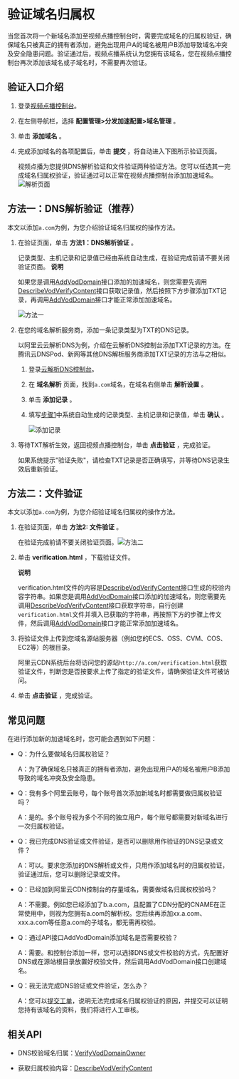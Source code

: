 验证域名归属权 
============================

当您首次将一个新域名添加至视频点播控制台时，需要完成域名的归属权验证，确保域名只被真正的拥有者添加，避免出现用户A的域名被用户B添加导致域名冲突及安全隐患问题。验证通过后，视频点播系统认为您拥有该域名，您在视频点播控制台再次添加该域名或子域名时，不需要再次验证。

验证入口介绍 
---------------------------

1. 登录[视频点播控制台](https://vod.console.aliyun.com/#/domain/list)。

   

2. 在左侧导航栏，选择 **配置管理\>分发加速配置\>域名管理** 。

   

3. 单击 **添加域名** 。

   

4. 完成添加域名的各项配置后，单击 **提交** ，将自动进入下图所示验证页面。

   视频点播为您提供DNS解析验证和文件验证两种验证方法。您可以任选其一完成域名归属权验证，验证通过可以正常在视频点播控制台添加加速域名。![解析页面](https://static-aliyun-doc.oss-accelerate.aliyuncs.com/assets/img/zh-CN/1542141261/p275334.png)
   




方法一：DNS解析验证（推荐） 
------------------------------------

本文以添加`a.com`为例，为您介绍验证域名归属权的操作方法。

1. 在验证页面，单击 **方法1：DNS解析验证** 。

   记录类型、主机记录和记录值已经由系统自动生成，在验证完成前请不要关闭验证页面。
   **说明**

   如果您是调用[AddVodDomain](/cn.zh-CN/服务端API/点播CDN/域名管理/添加加速域名.md)接口添加的加速域名，则您需要先调用[DescribeVodVerifyContent](/cn.zh-CN/服务端API/点播CDN/域名验证/获取归属校验内容.md)接口获取记录值，然后按照下方步骤添加TXT记录，再调用[AddVodDomain](/cn.zh-CN/服务端API/点播CDN/域名管理/添加加速域名.md)接口才能正常添加加速域名。

   ![方法一](https://static-aliyun-doc.oss-accelerate.aliyuncs.com/assets/img/zh-CN/1542141261/p275382.png)
   

2. 在您的域名解析服务商，添加一条记录类型为TXT的DNS记录。

   以阿里云云解析DNS为例，介绍在云解析DNS控制台添加TXT记录的方法。在腾讯云DNSPod、新网等其他DNS解析服务商添加TXT记录的方法与之相似。
   1. 登录[云解析DNS控制台](https://dns.console.aliyun.com/#/dns/domainList)。

      
   
   2. 在 **域名解析** 页面，找到`a.com`域名，在域名右侧单击 **解析设置** 。

      
   
   3. 单击 **添加记录** 。

      
   
   4. 填写[步骤1](#p-o7x-m8r-xys)中系统自动生成的记录类型、主机记录和记录值，单击 **确认** 。

      ![添加记录](https://static-aliyun-doc.oss-accelerate.aliyuncs.com/assets/img/zh-CN/1542141261/p275367.png)
      
   

   

3. 等待TXT解析生效，返回视频点播控制台，单击 **点击验证** ，完成验证。

   如果系统提示"验证失败"，请检查TXT记录是否正确填写，并等待DNS记录生效后重新验证。
   




方法二：文件验证 
-----------------------------

本文以添加`a.com`为例，为您介绍验证域名归属权的操作方法。

1. 在验证页面，单击 **方法2: 文件验证** 。

   在验证完成前请不要关闭验证页面。![方法二](https://static-aliyun-doc.oss-accelerate.aliyuncs.com/assets/img/zh-CN/1542141261/p275385.png)
   

2. 单击 **verification.html** ，下载验证文件。

   **说明**

   verification.html文件的内容是[DescribeVodVerifyContent](/cn.zh-CN/服务端API/点播CDN/域名验证/获取归属校验内容.md)接口生成的校验内容字符串。如果您是调用[AddVodDomain](/cn.zh-CN/服务端API/点播CDN/域名管理/添加加速域名.md)接口添加的加速域名，则您需要先调用[DescribeVodVerifyContent](/cn.zh-CN/服务端API/点播CDN/域名验证/获取归属校验内容.md)接口获取字符串，自行创建`verification.html`文件并填入已获取的字符串，再按照下方的步骤上传文件，然后调用[AddVodDomain](/cn.zh-CN/服务端API/点播CDN/域名管理/添加加速域名.md)接口才能正常添加加速域名。
   

3. 将验证文件上传到您域名源站服务器（例如您的ECS、OSS、CVM、COS、EC2等）的根目录。

   阿里云CDN系统后台将访问您的源站`http://a.com/verification.html`获取验证文件，判断您是否按要求上传了指定的验证文件，请确保验证文件可被访问。
   

4. 单击 **点击验证** ，完成验证。

   






常见问题 
-------------------------

在进行添加新的加速域名时，您可能会遇到如下问题：

* Q：为什么要做域名归属权验证？
  

  A：为了确保域名只被真正的拥有者添加，避免出现用户A的域名被用户B添加导致的域名冲突及安全隐患。
  

* Q：我有多个阿里云账号，每个账号首次添加新域名时都需要做归属权验证吗？
  

  A：是的。多个账号视为多个不同的独立用户，每个账号都需要对新域名进行一次归属权验证。
  

* Q：我已完成DNS验证或文件验证，是否可以删除用作验证的DNS记录或文件？
  

  A：可以。要求您添加的DNS解析或文件，只用作添加域名时的归属权验证，验证通过后，您可以删除记录或文件。
  

* Q：已经加到阿里云CDN控制台的存量域名，需要做域名归属权校验吗？
  

  A：不需要。例如您已经添加了b.a.com，且配置了CDN分配的CNAME在正常使用中，则视为您拥有a.com的解析权。您后续再添加xx.a.com、xxx.a.com等任意a.com的子域名，都无需再校验。
  

* Q：通过API接口AddVodDomain添加域名是否需要校验？
  

  A：需要。和控制台添加一样，您可以选择DNS或文件校验的方式，先配置好DNS或在源站根目录放置好校验文件，然后调用AddVodDomain接口创建域名。
  

* Q：我无法完成DNS验证或文件验证，怎么办？
  

  A：您可以[提交工单](https://selfservice.console.aliyun.com/ticket/createIndex.htm)，说明无法完成域名归属权验证的原因，并提交可以证明您持有该域名的资料，我们将进行人工审核。
  




相关API 
--------------------------

* DNS校验域名归属：[VerifyVodDomainOwner](/cn.zh-CN/服务端API/点播CDN/域名验证/域名归属校验.md)

  

* 获取归属校验内容：[DescribeVodVerifyContent](/cn.zh-CN/服务端API/点播CDN/域名验证/获取归属校验内容.md)

  



